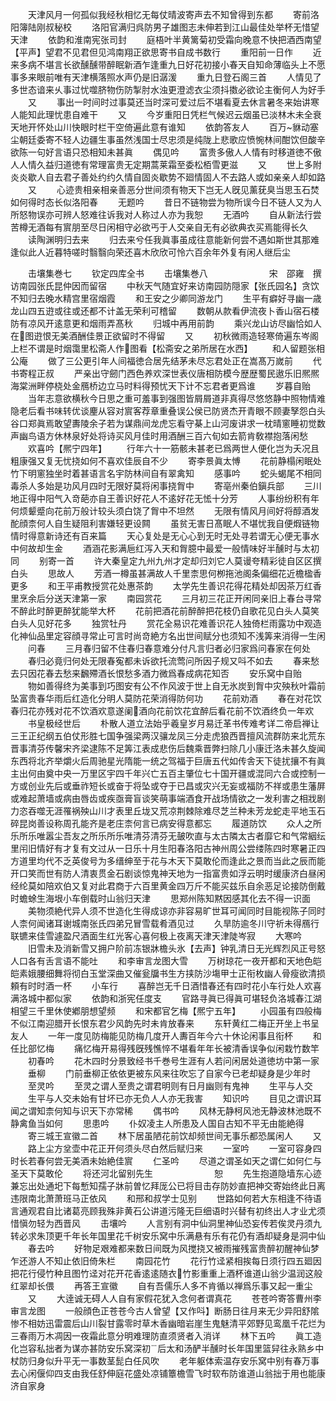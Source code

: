 <!-- { "loadSidebar": true } -->
　　天津风月一何孤似我经秋相忆无每仗晴波寄声去不知曾得到东都
　　寄前洛阳簿陆刚叔秘校
　　洛阳官满归呉防男子雄图志未伸若到江山最佳处举杯无惜望天津
　　依韵和淮南宪张司封
　　庭梧叶半黄篱菊初受霜向晚意不快把酒西南望【平声】望君不见君但见鸿南翔正欲思寄书自成书数行
　　重阳前一日作
　　近来多病不堪言长欲醺醺带醉眠新酒乍逢重九日好花初接小春天自知命薄临头上不愿事多来眼前唯有天津横落照水声仍是旧潺湲
　　重九日登石阁三首
　　人情见了多世态谙来乆事过忧噬脐物伤防掣肘水浊更澄滤衣尘须抖擞必欲论主衡何人为好手
　　又
　　事出一时间时过事莫还当时深可爱过后不堪看夏去休言暑冬来始讲寒人能知此理忧患自难干
　　又
　　今岁重阳日凭栏气候迟云烟虽已淡林木未全衰天地开怀处山川快眼时栏干空倚遍此意有谁知
　　依韵答友人
　　百万貅动塞尘朝廷委寄不轻人边疆生事虽然浅国士尽忠须是纯陇上悲歌应愤惋林间酣饮但酸辛欲陈一句好言语只恐相知未甚眞
　　偶见吟
　　富贵多傲人人情有时移道徳不傲人人情久益归道徳有常理富贵无定期蒿莱霜至委松栢雪更滋
　　又
　　世上多附炎炎歇人自去君子善处约约久情自固炎歇势不廻情固人不去路人或如亲亲人却如路
　　又
　　心迹贵相亲相亲善恶分世间须有物天下岂无人旣见薰莸臭当思玉石焚如何得时态长似洛阳春
　　无题吟
　　昔日不链物尝为物所误今日不链人又为人所怒物误亦可辨人怒难往诉我对人称过人亦为我恕
　　无酒吟
　　自从新法行尝苦樽无酒每有賔朋至尽日闲相守必欲丐于人交亲自无有必欲典衣买焉能得长久
　　读陶渊明归去来
　　归去来兮任我眞事虽成往意能新何尝不遇如斯世其那难逢似此人近暮特嗟时翳翳向荣还喜木欣欣可怜六百余年外复有闲人继后尘

　　击壤集巻七
　　钦定四库全书
　　击壤集巻八　　　　　　　宋　邵雍　撰访南园张氏昆仲因而留宿
　　中秋天气随宜好来访南园防隠家【张氏园名】贪饮不知归去晚水精宫里宿烟霞
　　和王安之少卿同游龙门
　　生平有癖好寻幽一歳龙山四五逰或往或还都不计盖无荣利可稽留
　　数朝从款看伊流夜卜香山宿石楼防有凉风开逺意更和烟雨弄髙秋
　　归城中再用前韵
　　乘兴龙山访尽幽恰如人在图逰恨无美酒酬佳景正欲留时不得留
　　又
　　初秋微雨造轻寒倚遍东岑阁上栏不谓是时烟霭里松斋人作图看【松斋安之弟所居在水西】
　　和人留题张相公庵
　　做了三公更引年人间福徳合居先结茅未尽忘君处正在嵩髙万嵗前
　　代书寄程正叔
　　严亲出守劒门西色养欢深世表仪唐相防模今歴歴蜀民遨乐旧熈熈海棠洲畔停桡处金鴈桥边立马时料得预忧天下计不忘君者更爲谁
　　岁暮自贻
　　当年志意欲横秋今日思之重可羞事到强图皆屑屑道非真得尽悠悠静中照物情难隐老后看书味转优谈麈从容对賔客荐章重叠误公侯已防贤杰开青眼不顾妻孥怨白头谷口郑眞焉敢望夀陵余子若为谋鼎间龙虎忘看守棊上山河废讲求一枕晴窻睡初觉数声幽鸟语方休林泉好处将诗买风月佳时用酒酬三百六旬如去箭肯敎襟抱落闲愁
　　欢喜吟【熈宁四年】
　　行年六十一筋骸未甚老已爲两世人便化岂为夭况且粗康强又复无忧挠如何不喜欢佳辰自不少
　　寄李景眞太愽
　　花前静榻闲眠处竹下明窻独坐时着甚语言名宇防林间自有翠禽知
　　感事吟
　　蛇头蝎尾不相同毒杀人多始是功风月四时无限好莫将闲事挠胷中
　　寄亳州秦伯鎭兵部
　　三川地正得中阳气入竒葩亦自王善识好花人不逺好花无恡十分芳
　　人事纷纷积有年何烦颦蹙向花前万般计较头须白饶了胷中不坦然
　　无限有情风月间好将醇酒发酡顔柰何人自生疑阻利害嫌轻更设闗
　　虽贫无害日髙眠人不堪忧我自便煆链物情时得意新诗还有百来篇
　　天心复处是无心心到无时无处寻若谓无心便无事水中何故却生金
　　酒涵花影满巵红泻入天和胷臆中最爱一般情味好半醺时与太初同
　　别寄一首
　　许大秦皇定九州九州才定却归刘它人莫谩夸精彩徒自区区撰白头
　　思故人
　　芳酒一樽虽甚满故人千里柰思何栁拖池阁条偏细花近檐楹香更多
　　和王平甫教授赏花处惠茶韵
　　太学先生善识花得花精处却因茶万红香里烹余后分送天津第一家
　　南园赏花
　　三月初三花正开闲同亲旧上春台寻常不醉此时醉更醉犹能举大杯
　　花前把酒花前醉醉把花枝仍自歌花见白头人莫笑白头人见好花多
　　独赏牡丹
　　赏花全易识花难善识花人独倚栏雨露功中观造化神仙品里定容顔寻常止可言时尚竒絶方名出世间赋分也须知不浅筭来消得一生闲
　　问春
　　三月春归留不住春归春意难分付凡言归者必归家爲问春家在何处
　　春归必竟归何处无限春寃都未诉欲托流莺问所因子规又呌不如去
　　春来愁去只因花春去愁来飜殢酒长恨愁多酒力微爲春成病花知否
　　安乐窝中自贻
　　物如善得终为美事到巧图安有公不作风波于世上自无氷炭到胷中灾殃秋叶霜前坠富贵春华雨后红造化分明人莫防花荣消得防何功
　　花前劝酒
　　春在对花饮春归花亦残对花不饮酒欢意遂阑酒向花前饮花宜醉后看花前不饮酒终负一年欢
　　书皇极经世后
　　朴散人道立法始乎羲皇岁月易迁革书传难考详二帝启禅让三王正纪纲五伯仗形胜七国争强梁两汉骧龙凤三分走虎狼西晋擅风流群防来北荒东晋事清芬传馨宋齐梁逮陈不足筭江表成悲伤后魏乘晋弊扫除几小康迁洛未甚久旋闻东西将北齐举爝火后周驰星光隋能一统之驾福于巨唐五代如传舎天下徒扰攘不有眞主出何由奠中央一万里区宇四千年兴亡五百主肇位七十国开疆或混同六合或控制一方或创业先后或垂祚短长或奋于将坠或夺于已昌或灾兴无妄或福防不祥或患生藩屏或难起萧墙或病由唇齿或疾亟膏盲谈笑萌事端酒食开战场情欲之一发利害之相戕剧力恣吞噬无涯罹祸殃山川才表里丘垅又荒凉荆棘除难尽芝兰种未芳龙蛇走平地玉石碎昆岗善设称周孔能齐是老庄柰何言已病安得意都忘
　　履道防饮
　　众人之所乐所乐唯嚣尘吾友之所乐所乐唯清芬清芬无皷吹直与太古隣太古者靡它和气常絪纭里闬旧情好有才复有文过从一日乐十月生阳春洛阳古神州周公尝缕陈四时寒暑正四方道里均代不乏英俊号为多缙绅至于花与木天下莫敢伦而逢此之景而当此之辰而能开口笑而世有防人清衷贯金石剧谈惊鬼神天地为一指富贵如浮云明时缓康济白昼闲经纶莫如陪欢伯又复对此君商于六百里黄金四万斤不能买兹乐自余恶足论接防倒戴时蟾蜍生海垠小车倒载时山翁归天津
　　思郑州陈知黙因感其化去不得一识面
　　美物须絶代异人须不世造化生得成谅亦非容易旷世耳可闻同时目能视陈子同时人柰何闻诸耳谢城南张氏四弟兄冒雪载肴酒见过
　　久旱防逾冬川守祈未得鴈行联镳来佳雪遽盈尺酒面生红光客心喜何极上夜离天津天津陡岑寂
　　大寒吟
　　旧雪未及消新雪又拥户阶前冻银牀檐头氷【去声】钟乳清日无光辉烈风正号怒人口各有舌言语不能吐
　　和李审言龙图大雪
　　万树琼花一夜开都和天地色皑皑素娥腰细舞将彻白玉堂深曲又催瓮牖书生方挟防沙塲甲士正衔枚幽人骨瘦欲清损頼有时时酒一杯
　　小车行
　　喜醉岂无千日酒惜春还有四时花小车行处人欢喜满洛城中都似家
　　依韵和浙宪任度支
　　官路寻眞已得眞可堪轻负洛城春江湖相望三千里休使鄕朋想望频
　　和宋都官乞梅【熈宁五年】
　　小园虽有四般梅不似江南迎腊开长恨东君少风韵先时未肯放春来
　　东轩黄红二梅正开坐上书呈友人
　　一年一度见防梅能见防梅几度开人夀百年今六十休论闲事且衔杯
　　和任比部忆梅
　　痛忆梅开易得残旣残憔悴不堪看年年长被清香误争似闲栽竹数竿
　　初春吟
　　花木四时分景致经书千巻号生涯有人若问闲居处道徳坊中第一家
　　垂柳
　　门前垂柳正依依更被东风来往吹忘了自家今已老却疑身是少年时
　　至灵吟
　　至灵之谓人至贵之谓君明则有日月幽则有鬼神
　　生平与人交
　　生平与人交未始有甘坏已亦无负人人亦无我害
　　知识吟
　　目见之谓识耳闻之谓知柰何知与识天下亦常稀
　　偶书吟
　　风林无静柯风池无静波林池既不静禽鱼当如何
　　思患吟
　　仆奴凌主人所患及人国自古知不平无由能絶得
　　寄三城王宣徽二首
　　林下居虽陋花前饮却频世间无事乐都恐属闲人
　　又
　　路上尘方坌壶中花正开何须头尽白然后赋归来
　　一室吟
　　一室可容身四时长若春何尝无美酒未始絶佳賔
　　仁圣吟
　　尽道之谓圣如天之谓仁如何仁与圣天下莫敢伦
　　将还河北留别先生　　　　　　　恕
　　先生抱道隐墙东心迹兼忘出处通圯下每慙知孺子牀前曽忆拜厐公已将目击存防妙直把神交寄始终此日离违限南北萧萧班马正依风
　　和邢和叔学士见别
　　世路如何若大东相逢不待语言通观君自比诸葛亮顾我殊非黄石公讲道污隆无巨细语时兴替有初终出人才业尤须惜愼勿轻为西晋风
　　击壤吟
　　人言别有洞中仙洞里神仙恐妄传若俟灵丹须九转必求朱顶更千年长年国里花千树安乐窝中乐满悬有乐有花仍有酒却疑身是洞中仙
　　春去吟
　　好物足艰难都来数日间既为风搅挠又被雨摧残富贵醉初醒神仙梦乍还游人不知止依旧倚朱栏
　　南园花竹
　　花行竹迳紧相挨每日须行四五廻因把花行侵竹种且图竹迳对花开花香逺逺随衣竹影重重上酒杯谁道山翁少温润这般红翠却长偎
　　再答王宣徽
　　自有吾儒乐人多不肯循以禅爲乐事又起一重尘
　　又
　　大逹诚无碍人人自有家假花犹入念何者谓真花
　　苍苍吟寄答曹州李审言龙图
　　一般顔色正苍苍今古人曾望【又作呌】断肠日往月来无少异阳舒隂惨不相妨迅雷震后山川裂甘露零时草木香幽暗岩崖生鬼魅清平郊野见鸾凰千花烂为三春雨万木凋因一夜霜此意分明难理防直须贤者入消详
　　林下五吟
　　眞工造化岂容私拙者为谋亦甚防安乐窝深初后太和汤酽半醺时长年国里篮舁往永熟乡中杖防归身似升平无一事数茎髭白任风吹
　　老年躯体索温存安乐窝中别有春万事去心闲偃仰四支由我任舒伸庭花盛处凉铺簟檐雪飞时软布防谁道山翁拙于用也能康济自家身
